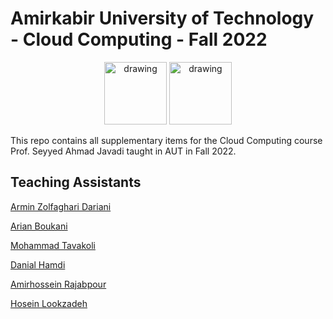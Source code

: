 # Amirkabir University of Technology - Cloud Computing - Fall 2022

<p align="center">
<img src="https://ugrad.aut.ac.ir/files/ugrad/site/logo_en.png" alt="drawing" width="100"/> <img src="https://www.freeiconspng.com/thumbs/cloud-icon/cloud-icon-8.png" alt="drawing" width="100"/>
</p>

This repo contains all supplementary items for the Cloud Computing course Prof. Seyyed Ahmad Javadi taught in AUT in Fall 2022.


## Teaching Assistants 

[Armin Zolfaghari Dariani](https://github.com/arminZolfaghari)

[Arian Boukani](https://github.com/2arian3)

[Mohammad Tavakoli](https://github.com/mohammadtavakoli78)

[Danial Hamdi](https://github.com/Danialzz)

[Amirhossein Rajabpour](https://github.com/Amirhossein-Rajabpour)

[Hosein Lookzadeh](https://github.com/hoseinlook)

